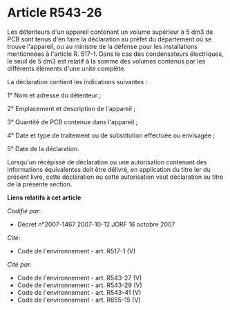 # Article R543-26

Les détenteurs d'un appareil contenant un volume supérieur à 5 dm3 de PCB sont tenus d'en faire la déclaration au préfet du
département où se trouve l'appareil, ou au ministre de la défense pour les installations mentionnées à l'article R. 517-1.
Dans le cas des condensateurs électriques, le seuil de 5 dm3 est relatif à la somme des volumes contenus par les différents
éléments d'une unité complète. 

La déclaration contient les indications suivantes : 

1° Nom et adresse du détenteur ; 

2° Emplacement et description de l'appareil ; 

3° Quantité de PCB contenue dans l'appareil ; 

4° Date et type de traitement ou de substitution effectuée ou envisagée ; 

5° Date de la déclaration. 

Lorsqu'un récépissé de déclaration ou une autorisation contenant des informations équivalentes doit être délivré, en
application du titre Ier du présent livre, cette déclaration ou cette autorisation vaut déclaration au titre de la présente
section.

**Liens relatifs à cet article**

_Codifié par_:

  - Décret n°2007-1467 2007-10-12 JORF 16 octobre 2007

_Cite_:

  - Code de l'environnement - art. R517-1 (V)

_Cité par_:

  - Code de l'environnement - art. R543-27 (V)
  - Code de l'environnement - art. R543-29 (V)
  - Code de l'environnement - art. R543-41 (V)
  - Code de l'environnement - art. R655-15 (V)
